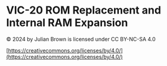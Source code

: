 # VIC-20 ROM Replacement and Internal RAM Expansion
© 2024 by Julian Brown is licensed under CC BY-NC-SA 4.0 

[https://creativecommons.org/licenses/by/4.0/](https://creativecommons.org/licenses/by/4.0/)
